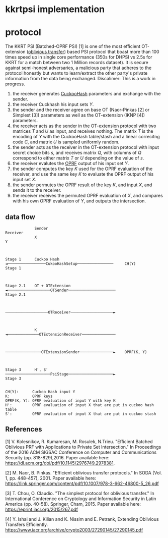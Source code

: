 # kkrtpsi implementation

# protocol
The KKRT PSI (Batched-OPRF PSI) [1] is one of the most efficient OT-extension ([oblivious transfer](https://en.wikipedia.org/wiki/Oblivious_transfer)) based PSI protocol that boast more than 100 times speed up in single core performance (350s for DHPSI vs 2.5s for KKRT for a match between two 1 Million records dataset). It is secure against semi-honest adversaries, a malicious party that adheres to the protocol honestly but wants to learn/extract the other party's private information from the data being exchanged.
Discalimer: This is a work in progress.

1. the receiver generates [CuckooHash](https://en.wikipedia.org/wiki/Cuckoo_hashing) parameters and exchange with the sender.
2. the receiver Cuckhash his input sets _Y_.
3. the sender and the receiver agree on base OT (Naor-Pinkas [2] or Simplest [3]) parameters as well as the OT-extension (IKNP [4]) parameters.
4. the receiver acts as the sender in the OT-extension protocol with two matrices _T_ and  _U_ as input, and receives nothing. The matrix _T_ is the encoding of _Y_ with the CuckooHash table/stash and a linear correcitng code _C_, and matrix _U_ is sampled uniformly random.
5. the sender acts as the receiver in the OT-extension protocol with input secret choice bits _s_, and receives matrix _Q_, with columns of _Q_ correspond to either matrix _T_ or _U_ depending on the value of _s_.
6. the receiver evalutes the [OPRF](https://en.wikipedia.org/wiki/Pseudorandom_function_family#Oblivious_pseudorandom_functions) output of his input set _Y_.
7. the sender computes the key _K_ used for the OPRF evaluation of the receiver, and use the same key _K_ to evaluate the OPRF output of his input set _X_.
8. the sender permutes the OPRF result of the key _K_, and input _X_, and sends it to the receiver.
9. the receiver receives the permuted OPRF evaluation of _X_, and compares with his own OPRF evaluation of _Y_, and outputs the intersection.


## data flow
```
             Sender                                                                  Receiver
             X                                                                       Y



Stage 1      Cuckoo Hash        ◄─────────────────CukooHashSetup────────────────     CH(Y)         Stage 1



Stage 2.1    OT + OTExtension   ◄───────────────────OTSender─────────────────────                  Stage 2.1


                                ───────────────────OTReceiver───────────────────►



             K                  ◄──────────────OTExtensionReceiver───────────────


                                ────────────────OTExtensionSender───────────────►    OPRF(K, Y)



Stage 3      H', S'             ────────────────────PsiStage────────────────────►                  Stage 3


CH(Y):      Cuckoo Hash input Y
K:          OPRF keys
OPRF(K, Y): OPRF evaluation of input Y with key K
H':         OPRF evaluation of input X that are put in cuckoo hash table
S':         OPRF evaluation of input X that are put in cuckoo stash
```

## References

[1] V. Kolesnikov, R. Kumaresan, M. Rosulek, N.Trieu. "Efficient Batched Oblivious PRF with Applications to Private Set Intersection." In Proceedings of the 2016 ACM SIGSAC Conference on Computer and Communications Security (pp. 818-829),2016. Paper available here: https://dl.acm.org/doi/pdf/10.1145/2976749.2978381.

[2] M. Naor, B. Pinkas. "Efficient oblivious transfer protocols." In SODA (Vol. 1, pp. 448-457), 2001. Paper available here: https://link.springer.com/content/pdf/10.1007/978-3-662-46800-5_26.pdf

[3] T. Chou, O. Claudio. "The simplest protocol for oblivious transfer." In International Conference on Cryptology and Information Security in Latin America (pp. 40-58). Springer, Cham, 2015. Paper available here: https://eprint.iacr.org/2015/267.pdf

[4] Y. Ishai and J. Kilian and K. Nissim and E. Petrank, Extending Oblivious Transfers Efficiently. https://www.iacr.org/archive/crypto2003/27290145/27290145.pdf
